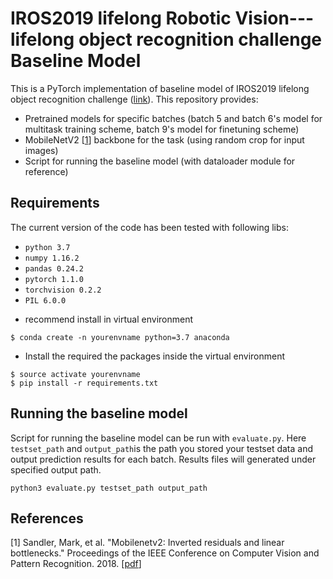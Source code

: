 # IROS2019 lifelong Robotic Vision---lifelong object recognition challenge Baseline Model
This is a PyTorch implementation of baseline model of IROS2019 lifelong object recognition challenge ([link](https://lifelong-robotic-vision.github.io/competition/Object-Recognition.html)).
This repository provides:
* Pretrained models for specific batches (batch 5 and batch 6's model for multitask training scheme, batch 9's model for finetuning scheme)
* MobileNetV2 [[1](##References)]  backbone for the task (using random crop for input images)
* Script for running the baseline model (with dataloader module for reference)

## Requirements
The current version of the code has been tested with following libs:

* `python 3.7`
* `numpy 1.16.2`
* `pandas 0.24.2`
* `pytorch 1.1.0`
* `torchvision 0.2.2`
* `PIL 6.0.0`

- recommend install in virtual environment
```
$ conda create -n yourenvname python=3.7 anaconda
```
- Install the required the packages inside the virtual environment
```
$ source activate yourenvname
$ pip install -r requirements.txt
```


## Running the baseline model

Script for running the baseline model can be run with `evaluate.py`. Here `testset_path` and `output_path`is the path you stored your testset data and output prediction results for each batch. Results files will generated under specified output path. 
```
python3 evaluate.py testset_path output_path
```

## References

[1] Sandler, Mark, et al. "Mobilenetv2: Inverted residuals and linear bottlenecks." Proceedings of the IEEE Conference on Computer Vision and Pattern Recognition. 2018. [[pdf](http://openaccess.thecvf.com/content_cvpr_2018/papers/Sandler_MobileNetV2_Inverted_Residuals_CVPR_2018_paper.pdf)]


